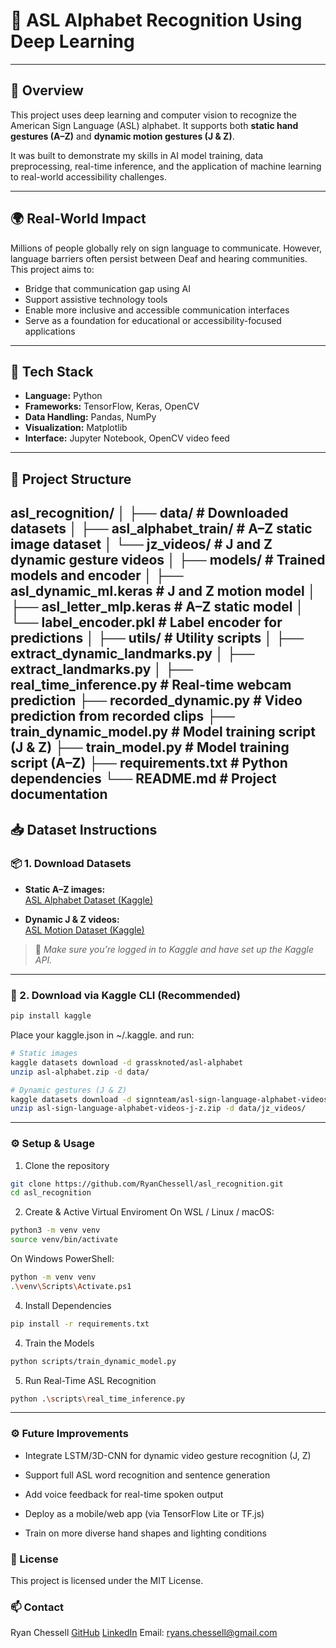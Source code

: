 # 🧠 ASL Alphabet Recognition Using Deep Learning

---

## 📌 Overview

This project uses deep learning and computer vision to recognize the American Sign Language (ASL) alphabet. It supports both **static hand gestures (A–Z)** and **dynamic motion gestures (J & Z)**.

It was built to demonstrate my skills in AI model training, data preprocessing, real-time inference, and the application of machine learning to real-world accessibility challenges.

---

## 🌍 Real-World Impact

Millions of people globally rely on sign language to communicate. However, language barriers often persist between Deaf and hearing communities. This project aims to:

- Bridge that communication gap using AI
- Support assistive technology tools
- Enable more inclusive and accessible communication interfaces
- Serve as a foundation for educational or accessibility-focused applications

---

## 🧪 Tech Stack

- **Language:** Python  
- **Frameworks:** TensorFlow, Keras, OpenCV  
- **Data Handling:** Pandas, NumPy  
- **Visualization:** Matplotlib  
- **Interface:** Jupyter Notebook, OpenCV video feed

---

## 📁 Project Structure


asl_recognition/
│
├── data/ # Downloaded datasets
│ ├── asl_alphabet_train/ # A–Z static image dataset
│ └── jz_videos/ # J and Z dynamic gesture videos
│
├── models/ # Trained models and encoder
│ ├── asl_dynamic_ml.keras # J and Z motion model
│ ├── asl_letter_mlp.keras # A–Z static model
│ └── label_encoder.pkl # Label encoder for predictions
│
├── utils/ # Utility scripts
│ ├── extract_dynamic_landmarks.py
│ ├── extract_landmarks.py
│
├── real_time_inference.py # Real-time webcam prediction
├── recorded_dynamic.py # Video prediction from recorded clips
├── train_dynamic_model.py # Model training script (J & Z)
├── train_model.py # Model training script (A–Z)
├── requirements.txt # Python dependencies
└── README.md # Project documentation
---

## 📥 Dataset Instructions

### 📦 1. Download Datasets

- **Static A–Z images:**  
  [ASL Alphabet Dataset (Kaggle)](https://www.kaggle.com/datasets/grassknoted/asl-alphabet)

- **Dynamic J & Z videos:**  
  [ASL Motion Dataset (Kaggle)](https://www.kaggle.com/datasets/signnteam/asl-sign-language-alphabet-videos-j-z)

> 🔐 *Make sure you’re logged in to Kaggle and have set up the Kaggle API.*

---

### 🔽 2. Download via Kaggle CLI (Recommended)
```bash
pip install kaggle
```
Place your kaggle.json in ~/.kaggle. and run:
```bash
# Static images
kaggle datasets download -d grassknoted/asl-alphabet
unzip asl-alphabet.zip -d data/

# Dynamic gestures (J & Z)
kaggle datasets download -d signnteam/asl-sign-language-alphabet-videos-j-z
unzip asl-sign-language-alphabet-videos-j-z.zip -d data/jz_videos/
```

---

### ⚙️ Setup & Usage
1. Clone the repository
```bash
git clone https://github.com/RyanChessell/asl_recognition.git
cd asl_recognition
```
2. Create & Active Virtual Enviroment
On WSL / Linux / macOS:
```bash
python3 -m venv venv
source venv/bin/activate
```
On Windows PowerShell:
```bash
python -m venv venv
.\venv\Scripts\Activate.ps1
```

4. Install Dependencies
```bash
pip install -r requirements.txt
```

4. Train the Models
```bash
python scripts/train_dynamic_model.py
```
5. Run Real-Time ASL Recognition
```bash
python .\scripts\real_time_inference.py
```

---

### ⚙️ Future Improvements
- Integrate LSTM/3D-CNN for dynamic video gesture recognition (J, Z)

- Support full ASL word recognition and sentence generation

- Add voice feedback for real-time spoken output

- Deploy as a mobile/web app (via TensorFlow Lite or TF.js)

- Train on more diverse hand shapes and lighting conditions

### 📜 License
This project is licensed under the MIT License.

### 📫 Contact
Ryan Chessell
[GitHub](https://github.com/RyanChessell)
[LinkedIn](www.linkedin.com/in/ryanchessell)
Email: ryans.chessell@gmail.com




